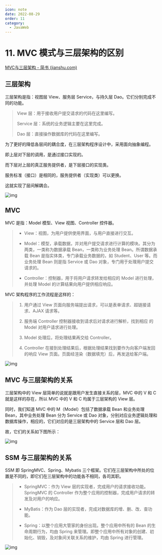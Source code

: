 ```yaml
---
icon: note
date: 2022-08-29
order: 11
category:
  - JavaWeb
---
```


# 11. MVC 模式与三层架构的区别

[MVC与三层架构 - 简书 (jianshu.com)](https://www.jianshu.com/p/71ae09665214)

## 三层架构

三层架构是指：视图层 View、服务层 Service，与持久层 Dao。它们分别完成不同的功能。

> View 层：用于接收用户提交请求的代码在这里编写。
>
> Service 层：系统的业务逻辑主要在这里完成。
>
> Dao 层：直接操作数据库的代码在这里编写。

为了更好的降低各层间的耦合度，在三层架构程序设计中，采用面向抽象编程。

即上层对下层的调用，是通过接口实现的。

而下层对上层的真正服务提供者，是下层接口的实现类。

服务标准（接口）是相同的，服务提供者（实现类）可以更换。

这就实现了层间解耦合。

![img](https://gcore.jsdelivr.net/gh/SurplusFate/guide_img@main/img/202209241728303.webp)

## MVC

MVC 是指：Model 模型、View 视图、Controller 控件器。

> - View：视图，为用户提供使用界面，与用户直接进行交互。
>
> - Model：模型，承载数据，并对用户提交请求进行计算的模块。其分为两类，一类称为数据承载 Bean，一类称为业务处理 Bean。所谓数据承载 Bean 是指实体类，专门承载业务数据的，如 Student、User 等。而业务处理 Bean 则是指 Service 或 Dao 对象，专门用于处理用户提交请求的。
>
> - Controller：控制器，用于将用户请求转发给相应的 Model 进行处理，并处理 Model 的计算结果向用户提供相应响应。

MVC 架构程序的工作流程是这样的：

> 1. 用户通过 View 页面向服务端提出请求，可以是表单请求、超链接请求、AJAX 请求等。
>
> 2. 服务端 Controller 控制器接收到请求后对请求进行解析，找到相应 的 Model 对用户请求进行处理。
>
> 3. Model 处理后，将处理结果再交给 Controller。
>
> 4. Controller 在接到处理结果后，根据处理结果找到要作为向客户端发回的响应 View 页面。页面经渲染（数据填充）后，再发送给客户端。

![img](https://gcore.jsdelivr.net/gh/SurplusFate/guide_img@main/img/202209241731229.webp)

## MVC 与三层架构的关系

三层架构中的 View 层简单的说就是跟用户发生直接关系的层，MVC 中的 V 和 C 就是这样的存在，所以 MVC 中的 V 和 C 均属于三层架构的 View 层。

同时，我们知道 MVC 中的 M（Model）包括了数据承载 Bean 和业务处理 Bean，其中业务处理 Bean 分为 Service 或 Dao 对象，分别对应业务逻辑处理和数据库操作，相应的，它们对应的是三层架构中的 Service 层和 Dao 层。

故，它们的关系如下图所示：

![img](https://gcore.jsdelivr.net/gh/SurplusFate/guide_img@main/img/202209241732588.webp)

## SSM 与三层架构的关系

SSM 即 SpringMVC、Spring、Mybatis 三个框架。它们在三层架构中所处的位置是不同的，即它们在三层架构中的功能各不相同，各司其职。

> - SpringMVC：作为 View 层的实现者，完成用户的请求接收功能。SpringMVC 的 Controller 作为整个应用的控制器，完成用户请求的转发及对用户的响应。
>
> - MyBatis：作为 Dao 层的实现者，完成对数据库的增、删、改、查功能。
>
> - Spring：以整个应用大管家的身份出现。整个应用中所有的 Bean 的生命周期行为，均由 Spring 来管理。即整个应用中所有对象的创建、初始化、销毁，及对象间关联关系的维护，均由 Spring 进行管理。

![img](https://gcore.jsdelivr.net/gh/SurplusFate/guide_img@main/img/202209241733181.webp)
